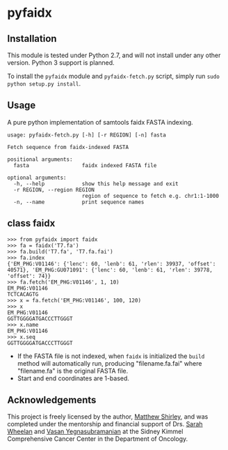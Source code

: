 pyfaidx
=======

Installation
------------
This module is tested under Python 2.7, and will not install under any other version. Python 3 support is planned.

To install the `pyfaidx` module and `pyfaidx-fetch.py` script, simply run `sudo python setup.py install`.

Usage
-----

A pure python implementation of samtools faidx FASTA indexing.

    usage: pyfaidx-fetch.py [-h] [-r REGION] [-n] fasta
    
    Fetch sequence from faidx-indexed FASTA
    
    positional arguments:
      fasta                 faidx indexed FASTA file
    
    optional arguments:
      -h, --help            show this help message and exit
      -r REGION, --region REGION
                            region of sequence to fetch e.g. chr1:1-1000
      -n, --name            print sequence names

class faidx
-----------

    >>> from pyfaidx import faidx
    >>> fa = faidx('T7.fa')
    >>> fa.build('T7.fa', 'T7.fa.fai')
    >>> fa.index
    {'EM_PHG:V01146': {'lenc': 60, 'lenb': 61, 'rlen': 39937, 'offset': 40571}, 'EM_PHG:GU071091': {'lenc': 60, 'lenb': 61, 'rlen': 39778, 'offset': 74}}
    >>> fa.fetch('EM_PHG:V01146', 1, 10)
    EM_PHG:V01146
    TCTCACAGTG
    >>> x = fa.fetch('EM_PHG:V01146', 100, 120)
    >>> x
    EM_PHG:V01146
    GGTTGGGGATGACCCTTGGGT
    >>> x.name
    EM_PHG:V01146
    >>> x.seq
    GGTTGGGGATGACCCTTGGGT
    
- If the FASTA file is not indexed, when `faidx` is initialized the `build` method will automatically run,
producing "filename.fa.fai" where "filename.fa" is the original FASTA file.
- Start and end coordinates are 1-based.

Acknowledgements
------------------
This project is freely licensed by the author, [Matthew Shirley](http://mattshirley.com), and was completed under the mentorship 
and financial support of Drs. [Sarah Wheelan](http://sjwheelan.som.jhmi.edu) and [Vasan Yegnasubramanian](http://yegnalab.onc.jhmi.edu) at 
the Sidney Kimmel Comprehensive Cancer Center in the Department of Oncology.
